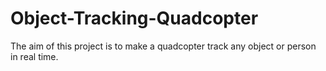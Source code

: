 # Object-Tracking-Quadcopter
The aim of this project  is to make a quadcopter track any  object or person in real time. 
